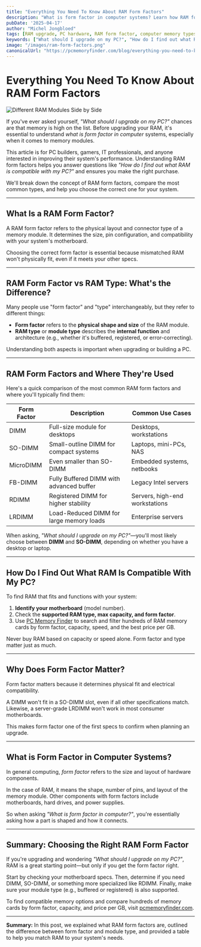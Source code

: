 ```yaml
---
title: "Everything You Need To Know About RAM Form Factors"
description: "What is form factor in computer systems? Learn how RAM form factors affect compatibility, and get answers to key questions like 'What should I upgrade on my PC?' and 'How do I find out what RAM is compatible with my PC?'"
pubDate: '2025-04-17'
author: "Michel Jongbloed"
tags: [RAM upgrade, PC hardware, RAM form factor, computer memory types, PC building guide]
keywords: ["What should I upgrade on my PC?", "How do I find out what RAM is compatible with my PC?", "What is form factor in computer?"]
image: "/images/ram-form-factors.png"
canonicalUrl: "https://pcmemoryfinder.com/blog/everything-you-need-to-know-about-ram-form-factors"
---
```


# Everything You Need To Know About RAM Form Factors

![Different RAM Modules Side by Side](/images/ram-form-factors.png)

If you've ever asked yourself, *"What should I upgrade on my PC?"* chances are that memory is high on the list. Before upgrading your RAM, it's essential to understand *what is form factor in computer* systems, especially when it comes to memory modules.

This article is for PC builders, gamers, IT professionals, and anyone interested in improving their system's performance. Understanding RAM form factors helps you answer questions like *"How do I find out what RAM is compatible with my PC?"* and ensures you make the right purchase.

We'll break down the concept of RAM form factors, compare the most common types, and help you choose the correct one for your system.

---

## What Is a RAM Form Factor?

A RAM form factor refers to the physical layout and connector type of a memory module. It determines the size, pin configuration, and compatibility with your system's motherboard.

Choosing the correct form factor is essential because mismatched RAM won't physically fit, even if it meets your other specs.

---

## RAM Form Factor vs RAM Type: What's the Difference?

Many people use "form factor" and "type" interchangeably, but they refer to different things:

- **Form factor** refers to the **physical shape and size** of the RAM module.
- **RAM type** or **module type** describes the **internal function** and architecture (e.g., whether it's buffered, registered, or error-correcting).

Understanding both aspects is important when upgrading or building a PC.

---

## RAM Form Factors and Where They're Used

Here's a quick comparison of the most common RAM form factors and where you'll typically find them:

| Form Factor | Description                              | Common Use Cases              |
|-------------|------------------------------------------|-------------------------------|
| DIMM        | Full-size module for desktops             | Desktops, workstations        |
| SO-DIMM     | Small-outline DIMM for compact systems    | Laptops, mini-PCs, NAS        |
| MicroDIMM   | Even smaller than SO-DIMM                 | Embedded systems, netbooks    |
| FB-DIMM     | Fully Buffered DIMM with advanced buffer  | Legacy Intel servers          |
| RDIMM       | Registered DIMM for higher stability      | Servers, high-end workstations|
| LRDIMM      | Load-Reduced DIMM for large memory loads  | Enterprise servers            |

When asking, *"What should I upgrade on my PC?"*—you'll most likely choose between **DIMM** and **SO-DIMM**, depending on whether you have a desktop or laptop.

---

## How Do I Find Out What RAM Is Compatible With My PC?

To find RAM that fits and functions with your system:

1. **Identify your motherboard** (model number).
2. Check the **supported RAM type, max capacity, and form factor**.
3. Use [PC Memory Finder](https://pcmemoryfinder.com) to search and filter hundreds of RAM memory cards by form factor, capacity, speed, and the best price per GB.

Never buy RAM based on capacity or speed alone. Form factor and type matter just as much.

---

## Why Does Form Factor Matter?

Form factor matters because it determines physical fit and electrical compatibility.

A DIMM won't fit in a SO-DIMM slot, even if all other specifications match. Likewise, a server-grade LRDIMM won't work in most consumer motherboards.

This makes form factor one of the first specs to confirm when planning an upgrade.

---

## What is Form Factor in Computer Systems?

In general computing, *form factor* refers to the size and layout of hardware components.

In the case of RAM, it means the shape, number of pins, and layout of the memory module. Other components with form factors include motherboards, hard drives, and power supplies.

So when asking *"What is form factor in computer?"*, you're essentially asking how a part is shaped and how it connects.

---

## Summary: Choosing the Right RAM Form Factor

If you're upgrading and wondering *"What should I upgrade on my PC?"*, RAM is a great starting point—but only if you get the form factor right.

Start by checking your motherboard specs. Then, determine if you need DIMM, SO-DIMM, or something more specialized like RDIMM. Finally, make sure your module type (e.g., buffered or registered) is also supported.

To find compatible memory options and compare hundreds of memory cards by form factor, capacity, and price per GB, visit [pcmemoryfinder.com](https://pcmemoryfinder.com).

---

**Summary:** In this post, we explained what RAM form factors are, outlined the difference between form factor and module type, and provided a table to help you match RAM to your system's needs.

